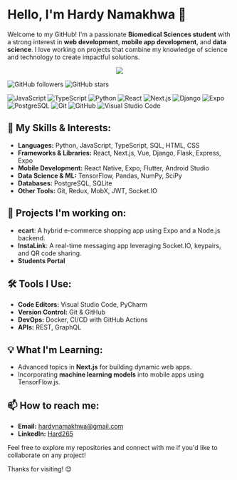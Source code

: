# Hello, I'm Hardy Namakhwa 👋

Welcome to my GitHub! I'm a passionate **Biomedical Sciences student** with a strong interest in **web development**, **mobile app development**, and **data science**. I love working on projects that combine my knowledge of science and technology to create impactful solutions.

<p align="center">
  <a href="https://skillicons.dev">
    <img src="https://skillicons.dev/icons?i=py,js,ts,nodejs,git,androidstudio,java,kotlin,django,bash,blender,bootstrap,css,dart,express,firebase,flask,github,html,ai,jest,jquery,kali,md,nextjs,pinia,postgresql,postman,pycharm,react,replit,sqlite,sklearn,sequelize,svg,tailwind,vim,vscode,vue,vuetify,xd,yarn&theme=light&perline=7" />
  </a>
</p>

![GitHub followers](https://img.shields.io/github/followers/Hard265?label=Follow%20Me&style=social) ![GitHub stars](https://img.shields.io/github/stars/Hard265?affiliations=OWNER%2CCOLLABORATOR&style=social)

![JavaScript](https://img.shields.io/badge/Code-JavaScript-informational?style=flat&logo=javascript&color=yellow) ![TypeScript](https://img.shields.io/badge/Code-TypeScript-informational?style=flat&logo=typescript&color=007ACC)
![Python](https://img.shields.io/badge/Code-Python-informational?style=flat&logo=python&color=3776AB)
![React](https://img.shields.io/badge/Framework-React-informational?style=flat&logo=react&color=61DAFB)
![Next.js](https://img.shields.io/badge/Framework-Next.js-informational?style=flat&logo=next.js&color=000000) ![Django](https://img.shields.io/badge/Framework-Django-informational?style=flat&logo=django&color=092E20) ![Expo](https://img.shields.io/badge/Framework-Expo-informational?style=flat&logo=expo&color=000020) ![PostgreSQL](https://img.shields.io/badge/Database-PostgreSQL-informational?style=flat&logo=postgresql&color=4169E1) ![Git](https://img.shields.io/badge/Version%20Control-Git-informational?style=flat&logo=git&color=F05032) ![GitHub](https://img.shields.io/badge/Platform-GitHub-informational?style=flat&logo=github&color=181717) ![Visual Studio Code](https://img.shields.io/badge/Editor-VS%20Code-informational?style=flat&logo=visual-studio-code&color=007ACC)

## 🌟 My Skills & Interests:
- **Languages:** Python, JavaScript, TypeScript, SQL, HTML, CSS
- **Frameworks & Libraries:** React, Next.js, Vue, Django, Flask, Express, Expo
- **Mobile Development:** React Native, Expo, Flutter, Android Studio
- **Data Science & ML:** TensorFlow, Pandas, NumPy, SciPy
- **Databases:** PostgreSQL, SQLite
- **Other Tools:** Git, Redux, MobX, JWT, Socket.IO

## 🚀 Projects I'm working on:
- **ecart**: A hybrid e-commerce shopping app using Expo and a Node.js backend.
- **InstaLink**: A real-time messaging app leveraging Socket.IO, keypairs, and QR code sharing.
- **Students Portal**

## 🛠️ Tools I Use:
- **Code Editors:** Visual Studio Code, PyCharm
- **Version Control:** Git & GitHub
- **DevOps:** Docker, CI/CD with GitHub Actions
- **APIs:** REST, GraphQL

## 💡 What I'm Learning:
- Advanced topics in **Next.js** for building dynamic web apps.
- Incorporating **machine learning models** into mobile apps using TensorFlow.js.

## 📫 How to reach me:
- **Email:** hardynamakhwa@gmail.com
- **LinkedIn:** [Hard265](https://www.linkedin.com/in/hard_265)

Feel free to explore my repositories and connect with me if you'd like to collaborate on any project!

Thanks for visiting! 😊
